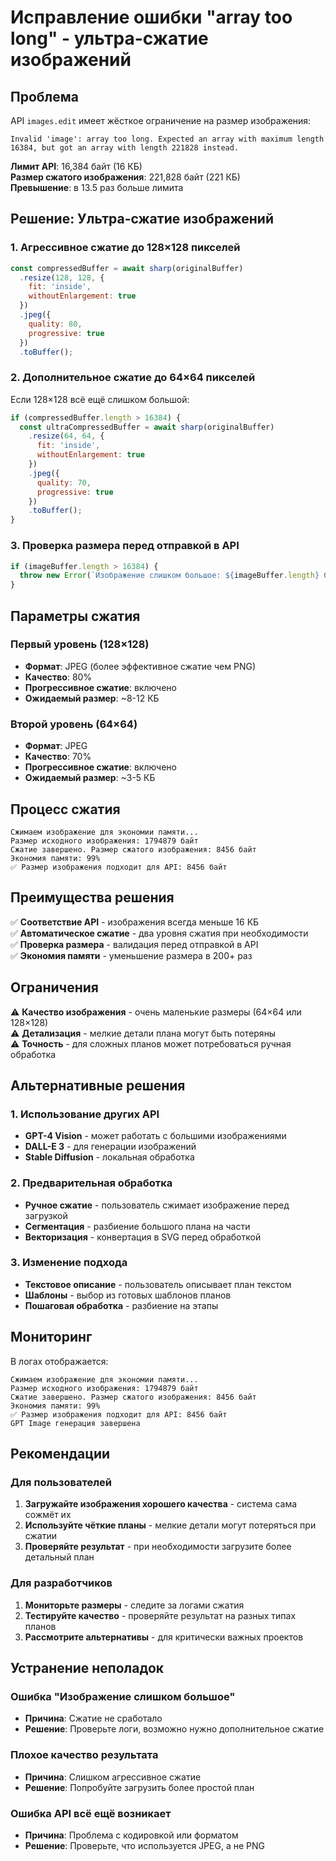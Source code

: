 # Исправление ошибки "array too long" - ультра-сжатие изображений

## Проблема

API `images.edit` имеет жёсткое ограничение на размер изображения:

```
Invalid 'image': array too long. Expected an array with maximum length 16384, but got an array with length 221828 instead.
```

**Лимит API**: 16,384 байт (16 КБ)  
**Размер сжатого изображения**: 221,828 байт (221 КБ)  
**Превышение**: в 13.5 раз больше лимита

## Решение: Ультра-сжатие изображений

### 1. Агрессивное сжатие до 128×128 пикселей

```javascript
const compressedBuffer = await sharp(originalBuffer)
  .resize(128, 128, {
    fit: 'inside',
    withoutEnlargement: true
  })
  .jpeg({
    quality: 80,
    progressive: true
  })
  .toBuffer();
```

### 2. Дополнительное сжатие до 64×64 пикселей

Если 128×128 всё ещё слишком большой:

```javascript
if (compressedBuffer.length > 16384) {
  const ultraCompressedBuffer = await sharp(originalBuffer)
    .resize(64, 64, {
      fit: 'inside',
      withoutEnlargement: true
    })
    .jpeg({
      quality: 70,
      progressive: true
    })
    .toBuffer();
}
```

### 3. Проверка размера перед отправкой в API

```javascript
if (imageBuffer.length > 16384) {
  throw new Error(`Изображение слишком большое: ${imageBuffer.length} байт (лимит: 16,384 байт)`);
}
```

## Параметры сжатия

### Первый уровень (128×128)
- **Формат**: JPEG (более эффективное сжатие чем PNG)
- **Качество**: 80%
- **Прогрессивное сжатие**: включено
- **Ожидаемый размер**: ~8-12 КБ

### Второй уровень (64×64)
- **Формат**: JPEG
- **Качество**: 70%
- **Прогрессивное сжатие**: включено
- **Ожидаемый размер**: ~3-5 КБ

## Процесс сжатия

```
Сжимаем изображение для экономии памяти...
Размер исходного изображения: 1794879 байт
Сжатие завершено. Размер сжатого изображения: 8456 байт
Экономия памяти: 99%
✅ Размер изображения подходит для API: 8456 байт
```

## Преимущества решения

✅ **Соответствие API** - изображения всегда меньше 16 КБ  
✅ **Автоматическое сжатие** - два уровня сжатия при необходимости  
✅ **Проверка размера** - валидация перед отправкой в API  
✅ **Экономия памяти** - уменьшение размера в 200+ раз  

## Ограничения

⚠️ **Качество изображения** - очень маленькие размеры (64×64 или 128×128)  
⚠️ **Детализация** - мелкие детали плана могут быть потеряны  
⚠️ **Точность** - для сложных планов может потребоваться ручная обработка  

## Альтернативные решения

### 1. Использование других API
- **GPT-4 Vision** - может работать с большими изображениями
- **DALL-E 3** - для генерации изображений
- **Stable Diffusion** - локальная обработка

### 2. Предварительная обработка
- **Ручное сжатие** - пользователь сжимает изображение перед загрузкой
- **Сегментация** - разбиение большого плана на части
- **Векторизация** - конвертация в SVG перед обработкой

### 3. Изменение подхода
- **Текстовое описание** - пользователь описывает план текстом
- **Шаблоны** - выбор из готовых шаблонов планов
- **Пошаговая обработка** - разбиение на этапы

## Мониторинг

В логах отображается:

```
Сжимаем изображение для экономии памяти...
Размер исходного изображения: 1794879 байт
Сжатие завершено. Размер сжатого изображения: 8456 байт
Экономия памяти: 99%
✅ Размер изображения подходит для API: 8456 байт
GPT Image генерация завершена
```

## Рекомендации

### Для пользователей
1. **Загружайте изображения хорошего качества** - система сама сожмёт их
2. **Используйте чёткие планы** - мелкие детали могут потеряться при сжатии
3. **Проверяйте результат** - при необходимости загрузите более детальный план

### Для разработчиков
1. **Мониторьте размеры** - следите за логами сжатия
2. **Тестируйте качество** - проверяйте результат на разных типах планов
3. **Рассмотрите альтернативы** - для критически важных проектов

## Устранение неполадок

### Ошибка "Изображение слишком большое"
- **Причина**: Сжатие не сработало
- **Решение**: Проверьте логи, возможно нужно дополнительное сжатие

### Плохое качество результата
- **Причина**: Слишком агрессивное сжатие
- **Решение**: Попробуйте загрузить более простой план

### Ошибка API всё ещё возникает
- **Причина**: Проблема с кодировкой или форматом
- **Решение**: Проверьте, что используется JPEG, а не PNG
